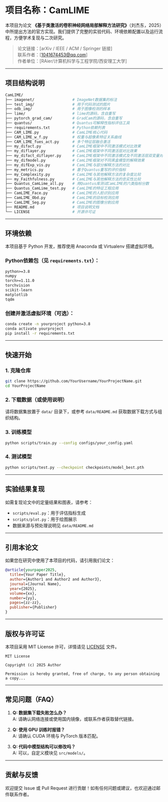 # 项目名称：CamLIME

本项目为论文 **《基于类激活的卷积神经网络局部解释方法研究》**（刘杰东，2025）中所提出方法的官方实现。我们提供了完整的实验代码、环境依赖配置以及运行流程，方便学术复现与二次研究。

> 论文链接：[arXiv / IEEE / ACM / Springer 链接]  
> 联系作者：[1041674453@qq.com]  
> 作者单位：[RAier/计算机科学与工程学院/西安理工大学]

---

## 项目结构说明

```bash
CamLIME/
├── imagenet/                 # ImageNet数据集的标注
├── test_img/                 # 用于代码测试的图片
├── odb_img/                  # 用于图像检测的样本 
├── lime/                     # lime的源码，含自重写 
├── pytorch_grad_cam/         # GradCam的源码，含自重写
├── quantus/                  # Quantus可解释性指标评估工具
├── requirements.txt          # Python依赖列表
├── CAM_LIME.py               # CamLIME核心代码
├── CAM_LIME_w_f.py           # 权重与超像素特征关系曲线
├── CAM_LIME_fues_act.py      # 多个特征层融合激活
├── my_difact.py              # CamLIME框架中不同激活模式对比效果
├── my_diflayer.py            # CamLIME框架中不同激活层对比效果
├── my_difact_diflayer.py     # CamLIME框架中不同激活模式及不同激活层双变量对比效果
├── my_difmodel.py            # CamLIME框架对不同黑盒模型的解释效果
├── my_difExp_vis.py          # CamLIME与部分解释方法的对比
├── my_metrics.py             # 基于Quantus重写的评价指标
├── my_Complexity.py          # CamLIME与其他解释方法的复杂度比较
├── my_Faithfulness.py        # CamLIME与其他解释方法的忠实性比较
├── Quantus_CamLime_all.py    # 用Quantus库测试CamLIME的六类指标分数
├── Quantus_CamLime_test.py   # CamLIME的特征工程应用
├── CamLIME_Face.py           # CamLIME的人脸识别应用
├── CamLIME_Obd.py            # CamLIME的目标检测应用
├── CamLIME_Seg.py            # CamLIME的图像分割应用
├── README.md                 # 项目说明文档
└── LICENSE                   # 开源许可证


```

---

## 环境依赖

本项目基于 Python 开发，推荐使用 Anaconda 或 Virtualenv 搭建虚拟环境。

### Python依赖包（见 `requirements.txt`）：

```txt
python>=3.8
numpy
torch>=1.11.0
torchvision
scikit-learn
matplotlib
tqdm
```

### 创建并激活虚拟环境（可选）：

```bash
conda create -n yourproject python=3.8
conda activate yourproject
pip install -r requirements.txt
```

---

## 快速开始

### 1. 克隆仓库

```bash
git clone https://github.com/YourUsername/YourProjectName.git
cd YourProjectName
```

### 2. 下载数据（或使用说明）

请将数据集放置于 `data/` 目录下，或参考 `data/README.md` 获取数据下载方式与组织结构。

### 3. 训练模型

```bash
python scripts/train.py --config configs/your_config.yaml
```

### 4. 测试模型

```bash
python scripts/test.py --checkpoint checkpoints/model_best.pth
```

---

## 实验结果复现

如需复现论文中的定量结果和图表，请参考：

- `scripts/eval.py`：用于评估指标生成
- `scripts/plot.py`：用于绘图展示
- 数据来源与预处理说明见 `data/README.md`

---

## 引用本论文

如果您在研究中使用了本项目的代码，请引用我们论文：

```bibtex
@article{yourpaper2025,
  title={Your Paper Title},
  author={Author1 and Author2 and Author3},
  journal={Journal Name},
  year={2025},
  volume={xx},
  number={yy},
  pages={zz-zz},
  publisher={Publisher}
}
```

---

## 版权与许可证

本项目采用 MIT License 许可，详情请见 [LICENSE](./LICENSE) 文件。

```
MIT License

Copyright (c) 2025 Author

Permission is hereby granted, free of charge, to any person obtaining a copy...
```

---

## 常见问题（FAQ）

1. **Q: 数据集下载失败怎么办？**  
   A: 请确认网络连接或使用国内镜像，或联系作者获取替代链接。

2. **Q: 使用 GPU 训练时报错？**  
   A: 请确认 CUDA 环境与 PyTorch 版本匹配。

3. **Q: 代码中模型结构可以修改吗？**  
   A: 可以，自定义模块见 `src/models/`。

---

## 贡献与反馈

欢迎提交 Issue 或 Pull Request 进行贡献！如有任何问题或建议，也欢迎通过邮件联系作者。
